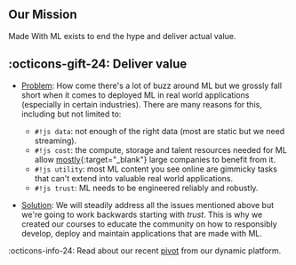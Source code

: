 ## Our Mission

Made With ML exists to end the hype and deliver actual value.

## :octicons-gift-24: Deliver value

- <u>Problem</u>:
How come there's a lot of buzz around ML but we grossly fall short when it comes to deployed ML in real world applications (especially in certain industries).
There are many reasons for this, including but not limited to:
    - `#!js data`: not enough of the right data (most are static but we need streaming).
    - `#!js cost`: the compute, storage and talent resources needed for ML allow [mostly](https://www.wired.com/story/companies-rushing-use-ai-few-see-payoff/){:target="_blank"} large companies to benefit from it.
    - `#!js utility`: most ML content you see online are gimmicky tasks that can't extend into valuable real world applications.
    - `#!js trust`: ML needs to be engineered reliably and robustly.

- <u>Solution</u>:
We will steadily address all the issues mentioned above but we're going to work backwards starting with *trust*.
This is why we created our courses to educate the community on how to responsibly develop, deploy and maintain applications that are made with ML.

:octicons-info-24: Read about our recent <a href="/pivot">pivot</a> from our dynamic platform.